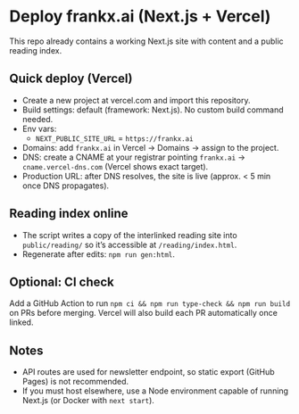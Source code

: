 # Deploy frankx.ai (Next.js + Vercel)

This repo already contains a working Next.js site with content and a public reading index.

## Quick deploy (Vercel)

- Create a new project at vercel.com and import this repository.
- Build settings: default (framework: Next.js). No custom build command needed.
- Env vars:
  - `NEXT_PUBLIC_SITE_URL` = `https://frankx.ai`
- Domains: add `frankx.ai` in Vercel → Domains → assign to the project.
- DNS: create a CNAME at your registrar pointing `frankx.ai` → `cname.vercel-dns.com` (Vercel shows exact target).
- Production URL: after DNS resolves, the site is live (approx. < 5 min once DNS propagates).

## Reading index online

- The script writes a copy of the interlinked reading site into `public/reading/` so it’s accessible at `/reading/index.html`.
- Regenerate after edits: `npm run gen:html`.

## Optional: CI check

Add a GitHub Action to run `npm ci && npm run type-check && npm run build` on PRs before merging. Vercel will also build each PR automatically once linked.

## Notes

- API routes are used for newsletter endpoint, so static export (GitHub Pages) is not recommended.
- If you must host elsewhere, use a Node environment capable of running Next.js (or Docker with `next start`).

